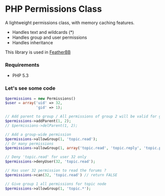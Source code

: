 # PHP Permissions Class
A lightweight permissions class, with memory caching features.
* Handles text and wildcards (\*)
* Handles group and user permissions
* Handles inheritance

This library is used in [FeatherBB](http://featherbb.org)

### Requirements
* PHP 5.3


### Let's see some code

```php
$permissions = new Permissions()
$user = array('uid' => 32,
              'gid' => 1);

// Add parent to group / All permissions of group 2 will be valid for group 1
$permissions->addParent(1, 2);
// $permissions->delParent(1, 2);

// Add a group-wide permission
$permissions->allowGroup(1, 'topic.read');
// Or many permissions
$permissions->allowGroup(1, array('topic.read', 'topic.reply', 'topic.post'));

// Deny 'topic.read' for user 32 only
$permissions->denyUser(32, 'topic.read');

// Has user 32 permission to read the forums ?
$permissions->can(32, 'topic.read') // return FALSE

// Give group 1 all permissions for topic node
$permissions->allowGroup(1, 'topic.*');
```
